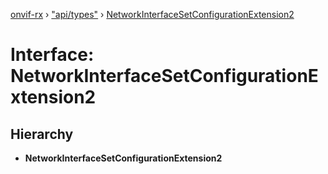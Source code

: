 [onvif-rx](../README.md) › ["api/types"](../modules/_api_types_.md) › [NetworkInterfaceSetConfigurationExtension2](_api_types_.networkinterfacesetconfigurationextension2.md)

# Interface: NetworkInterfaceSetConfigurationExtension2

## Hierarchy

* **NetworkInterfaceSetConfigurationExtension2**
